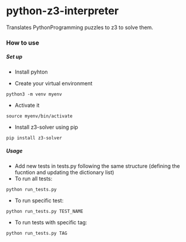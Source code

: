 # python-z3-interpreter

Translates PythonProgramming puzzles to z3 to solve them.


### How to use

##### Set up
- Install pyhton

- Create your virtual environment

```python3 -m venv myenv```

- Activate it

```source myenv/bin/activate```

- Install z3-solver using pip

```pip install z3-solver```

##### Usage

- Add new tests in tests.py following the same structure (defining the fucntion and updating the dictionary list)
- To run all tests:

```python run_tests.py```

- To run specific test:

```python run_tests.py TEST_NAME```

- To run tests with specific tag:

```python run_tests.py TAG```







